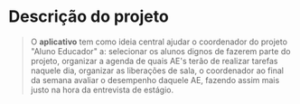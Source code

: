Descrição do projeto
====================

>O **aplicativo** tem como ideia central ajudar o coordenador do projeto "Aluno Educador" a:
selecionar os alunos dignos de fazerem parte do projeto, 
organizar a agenda de quais AE's terão de realizar tarefas naquele dia,
organizar as liberações de sala,
o coordenador ao final da semana avaliar o desempenho daquele AE, fazendo assim mais justo na hora da entrevista de estágio.
>